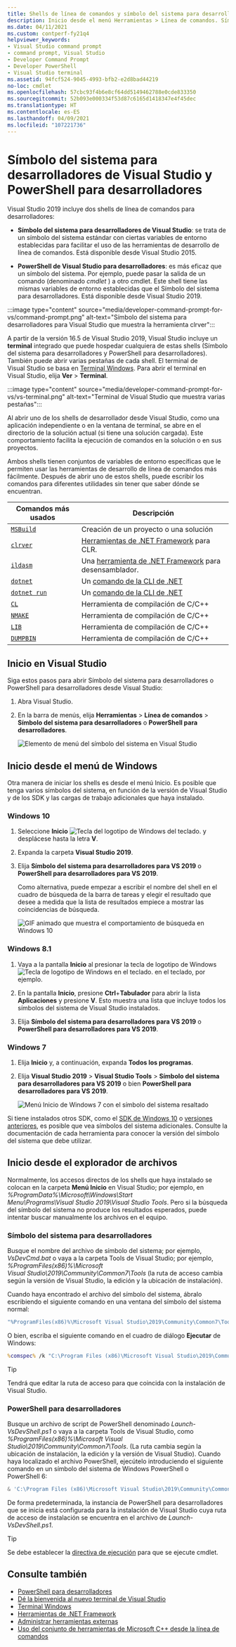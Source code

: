 ```yaml
---
title: Shells de línea de comandos y símbolo del sistema para desarrolladores
description: Inicio desde el menú Herramientas > Línea de comandos. Símbolo del sistema para desarrolladores de Visual Studio, PowerShell para desarrolladores y un terminal le permiten usar las herramientas de .NET y C++ con más facilidad.
ms.date: 04/11/2021
ms.custom: contperf-fy21q4
helpviewer_keywords:
- Visual Studio command prompt
- command prompt, Visual Studio
- Developer Command Prompt
- Developer PowerShell
- Visual Studio terminal
ms.assetid: 94fcf524-9045-4993-bfb2-e2d8bad44219
no-loc: cmdlet
ms.openlocfilehash: 57cbc93f4b6e8cf64dd5149462788e0cde833350
ms.sourcegitcommit: 52b093e000334f53d87c6165d1418347e4f45dec
ms.translationtype: HT
ms.contentlocale: es-ES
ms.lasthandoff: 04/09/2021
ms.locfileid: "107221736"
---
```

# <a name="visual-studio-developer-command-prompt-and-developer-powershell"></a>Símbolo del sistema para desarrolladores de Visual Studio y PowerShell para desarrolladores

Visual Studio 2019 incluye dos shells de línea de comandos para desarrolladores:

- **Símbolo del sistema para desarrolladores de Visual Studio**: se trata de un símbolo del sistema estándar con ciertas variables de entorno establecidas para facilitar el uso de las herramientas de desarrollo de línea de comandos. Está disponible desde Visual Studio 2015.

- **PowerShell de Visual Studio para desarrolladores**: es más eficaz que un símbolo del sistema. Por ejemplo, puede pasar la salida de un comando (denominado *cmdlet* ) a otro cmdlet. Este shell tiene las mismas variables de entorno establecidas que el Símbolo del sistema para desarrolladores. Está disponible desde Visual Studio 2019.


:::image type="content" source="media/developer-command-prompt-for-vs/command-prompt.png" alt-text="Símbolo del sistema para desarrolladores para Visual Studio que muestra la herramienta clrver":::

A partir de la versión 16.5 de Visual Studio 2019, Visual Studio incluye un **terminal** integrado que puede hospedar cualquiera de estas shells (Símbolo del sistema para desarrolladores y PowerShell para desarrolladores). También puede abrir varias pestañas de cada shell. El terminal de Visual Studio se basa en [Terminal Windows](/windows/terminal/). Para abrir el terminal en Visual Studio, elija **Ver** > **Terminal**.

:::image type="content" source="media/developer-command-prompt-for-vs/vs-terminal.png" alt-text="Terminal de Visual Studio que muestra varias pestañas":::

Al abrir uno de los shells de desarrollador desde Visual Studio, como una aplicación independiente o en la ventana de terminal, se abre en el directorio de la solución actual (si tiene una solución cargada). Este comportamiento facilita la ejecución de comandos en la solución o en sus proyectos.

Ambos shells tienen conjuntos de variables de entorno específicas que le permiten usar las herramientas de desarrollo de línea de comandos más fácilmente. Después de abrir uno de estos shells, puede escribir los comandos para diferentes utilidades sin tener que saber dónde se encuentran. 

|Comandos más usados|Descripción|
|--|--|
|[`MSBuild`](../../msbuild/msbuild-command-line-reference.md)|Creación de un proyecto o una solución|
|[`clrver`](/dotnet/framework/tools/clrver-exe-clr-version-tool)| [Herramientas de .NET Framework](/dotnet/framework/tools/index) para CLR.|
|[`ildasm`](/dotnet/framework/tools/ildasm-exe-il-disassembler)|Una [herramienta de .NET Framework](/dotnet/framework/tools/index) para desensamblador.|
|[`dotnet`](/dotnet/core/tools/dotnet)|Un [comando de la CLI de .NET](/dotnet/core/tools/index)|
|[`dotnet run`](/dotnet/core/tools/dotnet-run)|Un [comando de la CLI de .NET](/dotnet/core/tools/index)|
|[`CL`](/cpp/build/reference/compiler-command-line-syntax)|Herramienta de compilación de C/C++|
|[`NMAKE`](/cpp/build/reference/running-nmake)|Herramienta de compilación de C/C++|
|[`LIB`](/cpp/build/reference/lib-reference)| Herramienta de compilación de C/C++|
|[`DUMPBIN`](/cpp/build/reference/dumpbin-reference)| Herramienta de compilación de C/C++|


## <a name="start-in-visual-studio"></a>Inicio en Visual Studio

Siga estos pasos para abrir Símbolo del sistema para desarrolladores o PowerShell para desarrolladores desde Visual Studio:

1. Abra Visual Studio.

1. En la barra de menús, elija **Herramientas** > **Línea de comandos** > **Símbolo del sistema para desarrolladores** o **PowerShell para desarrolladores**.

   ![Elemento de menú del símbolo del sistema en Visual Studio](./media/developer-command-prompt-for-vs/vs-menu.png)

## <a name="start-from-windows-menu"></a>Inicio desde el menú de Windows

Otra manera de iniciar los shells es desde el menú Inicio. Es posible que tenga varios símbolos del sistema, en función de la versión de Visual Studio y de los SDK y las cargas de trabajo adicionales que haya instalado. 

### <a name="windows-10"></a>Windows 10

1. Seleccione **Inicio** ![Tecla del logotipo de Windows del teclado.](./media/developer-command-prompt-for-vs/windows-logo-key-graphic.png) y desplácese hasta la letra **V**.

1. Expanda la carpeta **Visual Studio 2019**.

1. Elija **Símbolo del sistema para desarrolladores para VS 2019** o **PowerShell para desarrolladores para VS 2019**.

   Como alternativa, puede empezar a escribir el nombre del shell en el cuadro de búsqueda de la barra de tareas y elegir el resultado que desee a medida que la lista de resultados empiece a mostrar las coincidencias de búsqueda.

   ![GIF animado que muestra el comportamiento de búsqueda en Windows 10](./media/developer-command-prompt-for-vs/windows-10-search.gif)

### <a name="windows-81"></a>Windows 8.1

1. Vaya a la pantalla **Inicio** al presionar la tecla de logotipo de Windows ![Tecla de logotipo de Windows en el teclado.](./media/developer-command-prompt-for-vs/windows-logo-key-graphic.png) en el teclado, por ejemplo.

1. En la pantalla **Inicio**, presione **Ctrl**+**Tabulador** para abrir la lista **Aplicaciones** y presione **V**. Esto muestra una lista que incluye todos los símbolos del sistema de Visual Studio instalados.

1. Elija **Símbolo del sistema para desarrolladores para VS 2019** o **PowerShell para desarrolladores para VS 2019**.

### <a name="windows-7"></a>Windows 7

1. Elija **Inicio** y, a continuación, expanda **Todos los programas**.

1. Elija **Visual Studio 2019** > **Visual Studio Tools** > **Símbolo del sistema para desarrolladores para VS 2019** o bien **PowerShell para desarrolladores para VS 2019**.

   ![Menú Inicio de Windows 7 con el símbolo del sistema resaltado](./media/developer-command-prompt-for-vs/windows-7-menu.png)

Si tiene instalados otros SDK, como el [SDK de Windows 10](https://developer.microsoft.com/windows/downloads/windows-10-sdk) o [versiones anteriores](https://developer.microsoft.com/windows/downloads/sdk-archive), es posible que vea símbolos del sistema adicionales. Consulte la documentación de cada herramienta para conocer la versión del símbolo del sistema que debe utilizar.

## <a name="start-from-file-browser"></a>Inicio desde el explorador de archivos 

Normalmente, los accesos directos de los shells que haya instalado se colocan en la carpeta **Menú Inicio** en Visual Studio; por ejemplo, en *%ProgramData%\Microsoft\Windows\Start Menu\Programs\Visual Studio 2019\Visual Studio Tools*. Pero si la búsqueda del símbolo del sistema no produce los resultados esperados, puede intentar buscar manualmente los archivos en el equipo.

### <a name="developer-command-prompt"></a>Símbolo del sistema para desarrolladores

Busque el nombre del archivo de símbolo del sistema; por ejemplo, *VsDevCmd.bat* o vaya a la carpeta Tools de Visual Studio; por ejemplo, *%ProgramFiles(x86)%\Microsoft Visual Studio\2019\Community\Common7\Tools* (la ruta de acceso cambia según la versión de Visual Studio, la edición y la ubicación de instalación).

Cuando haya encontrado el archivo del símbolo del sistema, ábralo escribiendo el siguiente comando en una ventana del símbolo del sistema normal:

```cmd
"%ProgramFiles(x86)%\Microsoft Visual Studio\2019\Community\Common7\Tools\VsDevCmd.bat"
```

O bien, escriba el siguiente comando en el cuadro de diálogo **Ejecutar** de Windows:

```cmd
%comspec% /k "C:\Program Files (x86)\Microsoft Visual Studio\2019\Community\Common7\Tools\VsDevCmd.bat"
```

> [!TIP]
> Tendrá que editar la ruta de acceso para que coincida con la instalación de Visual Studio.

### <a name="developer-powershell"></a>PowerShell para desarrolladores

Busque un archivo de script de PowerShell denominado *Launch-VsDevShell.ps1* o vaya a la carpeta Tools de Visual Studio, como *%ProgramFiles(x86)%\Microsoft Visual Studio\2019\Community\Common7\Tools*. (La ruta cambia según la ubicación de instalación, la edición y la versión de Visual Studio). Cuando haya localizado el archivo PowerShell, ejecútelo introduciendo el siguiente comando en un símbolo del sistema de Windows PowerShell o PowerShell 6:

```powershell
& 'C:\Program Files (x86)\Microsoft Visual Studio\2019\Community\Common7\Tools\Launch-VsDevShell.ps1'
```

De forma predeterminada, la instancia de PowerShell para desarrolladores que se inicia está configurada para la instalación de Visual Studio cuya ruta de acceso de instalación se encuentra en el archivo de *Launch-VsDevShell.ps1*.

> [!TIP]
> Se debe establecer la [directiva de ejecución](/powershell/module/microsoft.powershell.core/about/about_execution_policies) para que se ejecute cmdlet.

## <a name="see-also"></a>Consulte también

- [PowerShell para desarrolladores](https://devblogs.microsoft.com/visualstudio/the-powershell-you-know-and-love-now-with-a-side-of-visual-studio/)
- [Dé la bienvenida al nuevo terminal de Visual Studio](https://devblogs.microsoft.com/visualstudio/say-hello-to-the-new-visual-studio-terminal/)
- [Terminal Windows](/windows/terminal/)
- [Herramientas de .NET Framework](/dotnet/framework/tools/index)
- [Administrar herramientas externas](../managing-external-tools.md)
- [Uso del conjunto de herramientas de Microsoft C++ desde la línea de comandos](/cpp/build/building-on-the-command-line)
